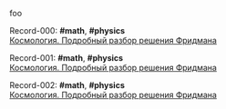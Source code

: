 foo


Record-000: **#math**, **#physics**  
[Космология. Подробный разбор решения Фридмана](https://habr.com/ru/post/507098/)

Record-001: **#math**, **#physics**  
[Космология. Подробный разбор решения Фридмана](https://habr.com/ru/post/507098/)

Record-002: **#math**, **#physics**  
[Космология. Подробный разбор решения Фридмана](https://habr.com/ru/post/507098/)